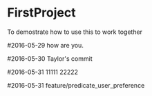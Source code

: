 # FirstProject
To demostrate how to use this to work together


#2016-05-29
how are you.

#2016-05-30 
Taylor's commit

#2016-05-31
11111
22222

#2016-05-31
feature/predicate_user_preference